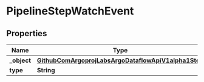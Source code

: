 

# PipelineStepWatchEvent


## Properties

Name | Type | Description | Notes
------------ | ------------- | ------------- | -------------
**_object** | [**GithubComArgoprojLabsArgoDataflowApiV1alpha1Step**](GithubComArgoprojLabsArgoDataflowApiV1alpha1Step.md) |  |  [optional]
**type** | **String** |  |  [optional]



